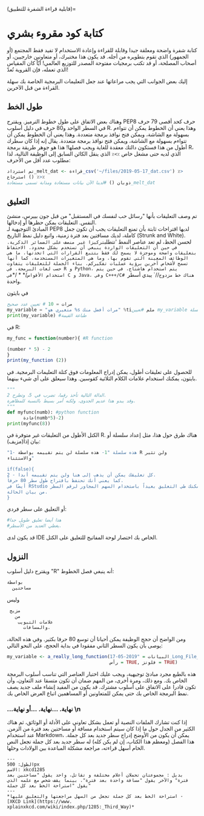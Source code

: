 (قابلية قراءة الشفرة للتطبيق)=
# كتابة كود مقروء بشري

كتابة شفرة واضحة ومعلقة جيدا وقابلة للقراءة وإعادة الاستخدام لا تفيد فقط المجتمع (أو الجمهور) الذي تقوم بتطويره من أجله. قد يكون هذا مختبرك، أو متعاونين خارجيين، أو أصحاب المصلحة، أو قد تكتب برمجيات مفتوحة المصدر للتوزيع العالمي! أيّاً كان المقياس الذي تعمله، فإن القروية تُعدّ!

إليك بعض الجوانب التي يجب مراعاتها عند جعل التعليمات البرمجية الخاصة بك سهلة القراءة من قبل الآخرين.

## طول الخط

وهناك بعض الاتفاق على طول خطوط الترميز. ويقترح PEP8 حرف كحد أقصى 79 حرف في السطر الواحد و80 حرف في دليل أسلوب R. وهذا يعني أن الخطوط يمكن أن تتواءم بسهولة مع الشاشة، ويمكن فتح نوافذ برمجة متعددة. وهذا يعني أن الخطوط يمكن أن تتواءم بسهولة مع الشاشة، ويمكن فتح نوافذ برمجة متعددة. يقال إنه إذا كان سطرك أطول من هذا فستكون دالتك معقدة للغاية ويجب فصلها! هذا هو جوهر طريقة برمجة R، الذي لديه حتى مشغل خاص `٪>٪` الذي ينقل الكائن السابق إلى الوظيفة التالية، لذا مطلوب عدد أقل من الأحرف:

```r
تم استرداد_melt_dat <- قراءة_csv('~/files/2019-05-17_dat.csv') ٪>
استرجاع () ٪>٪
ذوبان () #لدينا الآن بيانات مستعادة ومذابة تسمى مستعادة_melt_dat
```

## التعليق

تم وصف التعليقات بأنها "رسائل حب لنفسك في المستقبل" من قبل جون بييرس، منشئ النفس. التعليقات يمكن حظرها أو إدخالها.  
المبادئ التوجيهية لـ PEP8 لديها اقتراحات ثابتة بأن تمنع التعليقات يجب أن تكون جمل كاملة، لديك مسافتين بعد فترة زمنية، واتبع دليل نمط التاريخ (Strunk and White). لحسن الحظ، لم تعد عناصر النمط 'تتطلب`تركيزا غير منصف على الضمائر الذكرية.
في حين أن التعليقات الواردة ينبغي أن تستخدم بشكل محدود.
الاحتفاظ بتعليقات واضحة وموجزة لا يسمح لك فقط بتتبع القرارات التي اتخذتها، ما هي الوظائف المعينة التي تقوم بها، وما هي المتغيرات المستخدمة، كما أنها تسمح لأشخاص آخرين برؤية عمليات تفكيركم.
بناء الجملة للتعليقات يتفاوت حسب لغات البرمجة.
في R و Python، يتم استخدام هاشتاج، في حين يتم استخدام الأقواس`/* * /*`في C و Java، وفي C+++/C# هناك خط مزدوج`//` يبدي أسطر واحدة.

في بايثون
```python
مرات = 10 # تعيين عدد صحيح
my_variable = "متغيري هو %s مرات أفضل منك" %tiملم #تعيين my_variable إلى سلسلة
print(my_variable) #طباعة القيمة
```

في R:
```r
my_func = function(number){ #R function

(number * 5) - 2
}
print(my_function (2))
```

للحصول على تعليقات أطول، يمكن إدراج المعلومات فوق كتلة التعليمات البرمجية. في بايتون، يمكنك استخدام علامات الكلام الثلاثية كقوسين. وهذا سيعلق على أي شيء بينهما.

```python
"""
الدالة التالية تأخذ رقما، تضرب في 5، وتطرح 2.
وقد يبدو هذا عديم الجدوى، ولكنه أمر بسيط بالنسبة للمظاهرة.
"""
def myfunc(numb): #python function
      عادة(numb*5)-2)
print(myfunc(8))
```
الكتل الأطول من التعليقات غير متوفرة في R. هناك طرق حول هذا، مثل إعداد سلسلة أو بيان إذا(مزيف):

```r
"1- هذه سلسلة "1- هذه سلسلة لن يتم تقييمه بواسطة R ولن تثير
والاستثناء"

if(false){
2 - كل تعليقك يمكن أن يذهب إلى هنا ولن يتم تقييمه أبدا.
كما يعني أنك تحتفظ باقتراح طول سطر 80 حرفاً.
أيضًا في RStudio يمكنك طي التعليق بعيداً باستخدام السهم المجاور لرقم السطر
من بيان الحالة.
}
```

أو التعليق على سطر فردي:

```r
#هذا أيضا تعليق طويل جدا
#يغطي العديد من الأسطر.
```
قد يكون لدى IDE الخاص بك اختصار لوحة المفاتيح للتعليق على الكتل.

## النزول

ويقترح دليل أسلوب "R" أنه ينبغي فصل الخطوط:
```r
بواسطة
  مساحتين
```
وليس
```r
 مزيج
   من
    علامات التبويب
      والمسافات.
```

ومن الواضح أن حجج الوظيفة يمكن أحيانا أن توسع 80 حرفا بكثير. وفي هذه الحالة، يوصى بأن يكون السطر الثاني مفقودا في بداية الحجج، على النحو التالي:

```r
my_variable <- a_really_long_function(البيانات = "2019-05-17_Long_File_Name_2",
                                      رأس = TRUE, فلونز = TRUE)

```

هذه بالطبع مجرد مبادئ توجيهية، ويجب عليك اختيار العناصر التي تناسب أسلوب البرمجة الخاص بك. ومع ذلك، ومرة أخرى، من المهم ضمان أن تكون متسقا عند التعاون، وأن تكون قادرا على الاتفاق على أسلوب مشترك. قد يكون من المفيد إنشاء ملف جديد يصف نمط البرمجة الخاص بك حتى يمكن للمتعاونين أو المساهمين اتباع العرض الخاص بك.

### ...نهاية. ...نهاية.  ...أو نهاية \\n

إذا كنت تشارك الملفات النصية أو تعمل بشكل تعاوني على الأدلة أو الوثائق، ثم هناك الكثير من الجدل حول ما إذا كان سيتم استخدام مسافة أو مساحتين بعد فترة من الزمن. عند استخدام Markdown، يمكن أن يكون من الأوضح إدراج سطر جديد بعد كل جملة. هذا الفصل (ومعظم هذا الكتاب، إن لم يكن كله) له سطر جديد بعد كل جملة تجعل النص الخام أسهل قراءته، مراجعة مشكلة المباعدة بين الولادات وحلها.

```{figure} ../../figures/xkcd1285.png
---
الطول: 500px
الاسم: xkcd1285
بديل : مجموعتان تحملان أعلام مختلفة و تقاتل، واحد يقول "مساحتين بعد فترة" والآخر يقول "مسافة واحدة بعد فترة". بينما يقف شخص مع علمه الذي يقول "استراحة الخط بعد كل جملة"
---
*استراحة الخط بعد كل جملة تجعل من السهل مراجعتها والتعليق عليها - [XKCD Link](https://www. xplainxkcd.com/wiki/index.php/1285:_Third_Way)*
```
